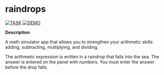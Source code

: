 # raindrops

[![TASK](https://img.shields.io/badge/-TASK-green?style=flat)](https://github.com/rolling-scopes-school/tasks/blob/master/tasks/stage-0/raindrops.md)
[![DEMO](https://img.shields.io/badge/-DEMO-blue?style=flat)](https://leonidshatilo.github.io/raindrops/)

**Description**

A math simulator app that allows you to strengthen your arithmetic skills: adding, subtracting, multiplying, and dividing.

The arithmetic expression is written in a raindrop that falls into the sea. The answer is entered on the panel with numbers. You must enter the answer before the drop falls.
